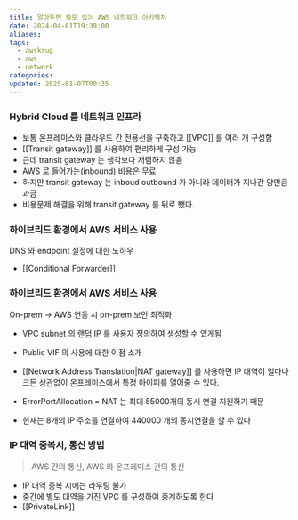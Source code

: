```yaml
---
title: 알아두면 쓸모 있는 AWS 네트워크 아키텍처
date: 2024-04-01T19:39:00
aliases: 
tags:
  - awskrug
  - aws
  - network
categories: 
updated: 2025-01-07T00:35
---
```


### Hybrid Cloud 를 네트워크 인프라

- 보통 온프레미스와 클라우드 간 전용선을 구축하고 [[VPC]] 를 여러 개 구성함
- [[Transit gateway]] 를 사용하여 편리하게 구성 가능
- 근데 transit gateway 는 생각보다 저렴하지 않음
- AWS 로 들어가는(inbound) 비용은 무료
- 하지만 transit gateway 는 inboud outbound 가 아니라 데이터가 지나간 양만큼 과금
- 비용문제 해결을 위해 transit gateway 를 뒤로 뺐다.

### 하이브리드 환경에서 AWS 서비스 사용

DNS 와 endpoint 설정에 대한 노하우

- [[Conditional Forwarder]]

### 하이브리드 환경에서 AWS 서비스 사용

On-prem -> AWS 연동 시 on-prem 보안 최적화

- VPC subnet 의 랜덤 IP 를 사용자 정의하여 생성할 수 있게됨
- Public VIF 의 사용에 대한 이점 소개

- [[Network Address Translation|NAT gateway]] 를 사용하면 IP 대역이 얼마나 크든 상관없이 온프레미스에서 특정 아이피를 열어줄 수 있다.
- ErrorPortAllocation = NAT 는 최대 55000개의 동시 연결 지원하기 때문
- 현재는 8개의 IP 주소를 연결하여 440000 개의 동시연결을 할 수 있다

### IP 대역 중복시, 통신 방법

> AWS 간의 통신, AWS 와 온프레미스 간의 통신

- IP 대역 중복 시에는 라우팅 불가
- 중간에 별도 대역을 가진 VPC 를 구성하여 중계하도록 한다
- [[PrivateLink]]
